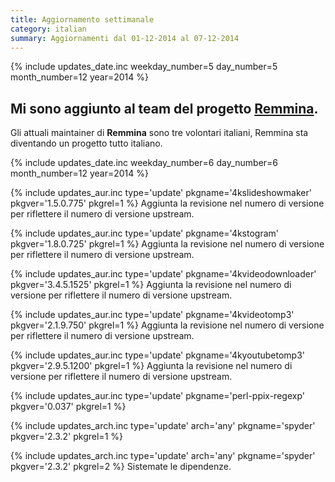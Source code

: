 ```yaml
---
title: Aggiornamento settimanale
category: italian
summary: Aggiornamenti dal 01-12-2014 al 07-12-2014
---
```


{% include updates_date.inc weekday_number=5 day_number=5 month_number=12 year=2014 %}

## Mi sono aggiunto al team del progetto [Remmina](https://github.com/FreeRDP/Remmina).
Gli attuali maintainer di **Remmina** sono tre volontari italiani, Remmina sta
diventando un progetto tutto italiano.

{% include updates_date.inc weekday_number=6 day_number=6 month_number=12 year=2014 %}

{% include updates_aur.inc type='update' pkgname='4kslideshowmaker' pkgver='1.5.0.775' pkgrel=1 %}
Aggiunta la revisione nel numero di versione per riflettere il numero di versione upstream.

{% include updates_aur.inc type='update' pkgname='4kstogram' pkgver='1.8.0.725' pkgrel=1 %}
Aggiunta la revisione nel numero di versione per riflettere il numero di versione upstream.

{% include updates_aur.inc type='update' pkgname='4kvideodownloader' pkgver='3.4.5.1525' pkgrel=1 %}
Aggiunta la revisione nel numero di versione per riflettere il numero di versione upstream.

{% include updates_aur.inc type='update' pkgname='4kvideotomp3' pkgver='2.1.9.750' pkgrel=1 %}
Aggiunta la revisione nel numero di versione per riflettere il numero di versione upstream.

{% include updates_aur.inc type='update' pkgname='4kyoutubetomp3' pkgver='2.9.5.1200' pkgrel=1 %}
Aggiunta la revisione nel numero di versione per riflettere il numero di versione upstream.

{% include updates_aur.inc type='update' pkgname='perl-ppix-regexp' pkgver='0.037' pkgrel=1 %}

{% include updates_arch.inc type='update' arch='any' pkgname='spyder' pkgver='2.3.2' pkgrel=1 %}

{% include updates_arch.inc type='update' arch='any' pkgname='spyder' pkgver='2.3.2' pkgrel=2 %}
Sistemate le dipendenze.
